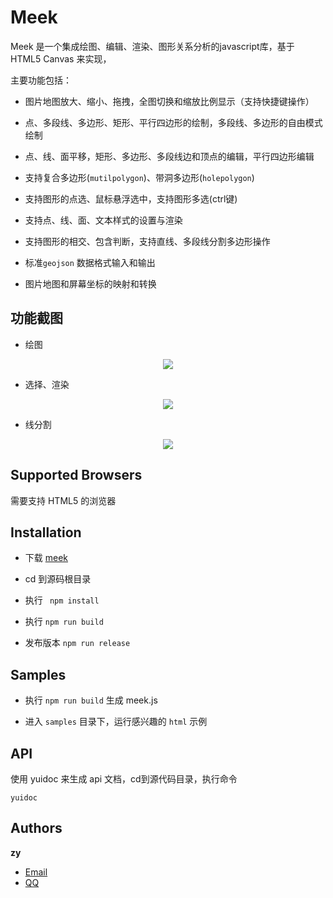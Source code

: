 # Meek

Meek 是一个集成绘图、编辑、渲染、图形关系分析的javascript库，基于 HTML5 Canvas 来实现，

主要功能包括：

- 图片地图放大、缩小、拖拽，全图切换和缩放比例显示（支持快捷键操作）

- 点、多段线、多边形、矩形、平行四边形的绘制，多段线、多边形的自由模式绘制
 
- 点、线、面平移，矩形、多边形、多段线边和顶点的编辑，平行四边形编辑
 
- 支持复合多边形(`mutilpolygon`)、带洞多边形(`holepolygon`)
 
- 支持图形的点选、鼠标悬浮选中，支持图形多选(ctrl键)
 
- 支持点、线、面、文本样式的设置与渲染
 
- 支持图形的相交、包含判断，支持直线、多段线分割多边形操作
 
- 标准`geojson` 数据格式输入和输出

- 图片地图和屏幕坐标的映射和转换

## 功能截图

- 绘图

<div align=center>
  <img src= "https://github.com/DTFED2017/Meek/blob/master/screenshot/meek-draw-features.png">
</div>

- 选择、渲染

<div align=center>
  <img src= "https://github.com/DTFED2017/Meek/blob/master/screenshot/meek-select-features.png">
</div>

- 线分割

<div align=center>
  <img src= "https://github.com/DTFED2017/Meek/blob/master/screenshot/meek-split-features.png">
</div>



## Supported Browsers

需要支持 HTML5 的浏览器

## Installation

- 下载 [meek](https://github.com/DTFED2017/Meek.git)

- cd 到源码根目录

- 执行 ` npm install`

- 执行 `npm run build`

- 发布版本 `npm run release`

## Samples

- 执行 `npm run build` 生成 meek.js

- 进入 `samples` 目录下，运行感兴趣的 `html` 示例 

## API

使用 yuidoc 来生成 api 文档，cd到源代码目录，执行命令

    yuidoc

## Authors

**zy**

- [Email](1106408264@qq.com )
- [QQ](1106408264)

